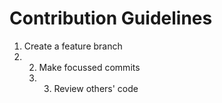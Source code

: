 # Contribution Guidelines

1. Create a feature branch
2. 2. Make focussed commits
   3. 3. Review others' code
